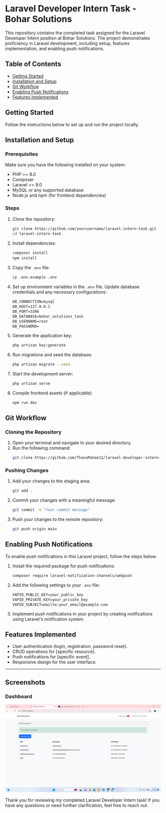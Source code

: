 # Laravel Developer Intern Task - Bohar Solutions

This repository contains the completed task assigned for the Laravel Developer Intern position at Bohar Solutions. The project demonstrates proficiency in Laravel development, including setup, features implementation, and enabling push notifications.

## Table of Contents
- [Getting Started](#getting-started)
- [Installation and Setup](#installation-and-setup)
- [Git Workflow](#git-workflow)
- [Enabling Push Notifications](#enabling-push-notifications)
- [Features Implemented](#features-implemented)

## Getting Started
Follow the instructions below to set up and run the project locally.

## Installation and Setup

### Prerequisites
Make sure you have the following installed on your system:
- PHP >= 8.0
- Composer
- Laravel >= 9.0
- MySQL or any supported database
- Node.js and npm (for frontend dependencies)

### Steps

1. Clone the repository:
   ```bash
   git clone https://github.com/yourusername/laravel-intern-task.git
   cd laravel-intern-task
   ```

2. Install dependencies:
   ```bash
   composer install
   npm install
   ```

3. Copy the `.env` file:
   ```bash
   cp .env.example .env
   ```

4. Set up environment variables in the `.env` file. Update database credentials and any necessary configurations:
   ```env
   DB_CONNECTION=mysql
   DB_HOST=127.0.0.1
   DB_PORT=3306
   DB_DATABASE=bohar_solutions_task
   DB_USERNAME=root
   DB_PASSWORD=
   ```

5. Generate the application key:
   ```bash
   php artisan key:generate
   ```

6. Run migrations and seed the database:
   ```bash
   php artisan migrate --seed
   ```

7. Start the development server:
   ```bash
   php artisan serve
   ```

8. Compile frontend assets (if applicable):
   ```bash
   npm run dev
   ```

## Git Workflow

### Cloning the Repository
1. Open your terminal and navigate to your desired directory.
2. Run the following command:
   ```bash
   git clone https://github.com/ThanuMahee12/laravel-developer-intern-task--boharSolutions.git
   ```

### Pushing Changes
1. Add your changes to the staging area:
   ```bash
   git add .
   ```
2. Commit your changes with a meaningful message:
   ```bash
   git commit -m "Your commit message"
   ```
3. Push your changes to the remote repository:
   ```bash
   git push origin main
   ```

## Enabling Push Notifications

To enable push notifications in this Laravel project, follow the steps below:

1. Install the required package for push notifications:
   ```bash
   composer require laravel-notification-channels/webpush
   ```

2. Add the following settings to your `.env` file:
   ```env
   VAPID_PUBLIC_KEY=your_public_key
   VAPID_PRIVATE_KEY=your_private_key
   VAPID_SUBJECT=mailto:your_email@example.com
   ```

3. Implement push notifications in your project by creating notifications using Laravel's notification system.

## Features Implemented
- User authentication (login, registration, password reset).
- CRUD operations for [specific resource].
- Push notifications for [specific event].
- Responsive design for the user interface.

---

## Screenshots

### Dashboard
![Dashboard Screenshot](public\demo.png)

Thank you for reviewing my completed Laravel Developer Intern task! If you have any questions or need further clarification, feel free to reach out.
